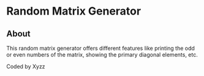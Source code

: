 # Random Matrix Generator

## About

This random matrix generator offers different features like printing the odd or even
numbers of the matrix, showing the primary diagonal elements, etc.

Coded by Xyzz
